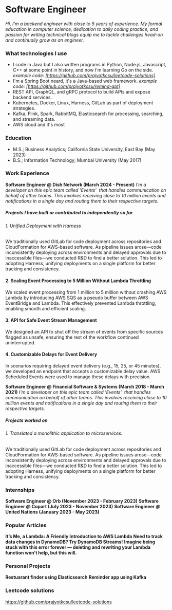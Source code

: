 # Software Engineer
*Hi, I’m a backend engineer with close to 5 years of experience. My formal education in computer science, dedication to daily coding practice, and passion for writing technical blogs equip me to tackle challenges head-on and continually grow as an engineer.*

### What technologies I use
- I code in Java but I also written programs in Python, Node.js, Javascript, C++ at some point in history, and now I'm learning Go on the side. *example code: [https://github.com/prajyotkcsu/leetcode-solutions]*
- I'm a Spring Boot neard, it's a Java-based web framework. *example code: [https://github.com/prajyotkcsu/remind-gpt]* 
- REST API, GraphQL, and gRPC protocol to build APIs and expose backend services.
- Kubernetes, Docker, Linux, Harness, GitLab as part of deployment strategies.
- Kafka, Flink, Spark, RabbitMQ, Elasticsearch for processing, searching, and streaming data.
- AWS cloud and it's most 

### Education
- M.S.; Business Analytics; California State University, East Bay (May 2023)
- B.S.; Information Technology; Mumbai University (May 2017)

### Work Experience
**Software Engineer @ Dish Network (March 2024 - Present)**
*I’m a developer on this epic team called ‘Events’  that handles communication on behalf of other teams. This involves receiving close to 10 million events and notifications in a single day and routing them to their respective targets.*
##### Projects I have built or contributed to independently so far
###### 1.	Unified Deployment with Harness
We traditionally used GitLab for code deployment across repositories and CloudFormation for AWS-based software. As pipeline issues arose—code inconsistently deploying across environments and delayed approvals due to inaccessible files—we conducted R&D to find a better solution. This led to adopting Harness, unifying deployments on a single platform for better tracking and consistency.
#### 2.	Scaling Event Processing to 5 Million Without Lambda Throttling
We scaled event processing from 1 million to 5 million without crashing AWS Lambda by introducing AWS SQS as a pseudo buffer between AWS EventBridge and Lambda. This effectively prevented Lambda throttling, enabling smooth and efficient scaling.
####  3.	API for Safe Event Stream Management
We designed an API to shut off the stream of events from specific sources flagged as unsafe, ensuring the rest of the workflow continued uninterrupted.
#### 4.	Customizable Delays for Event Delivery
In scenarios requiring delayed event delivery (e.g., 15, 25, or 45 minutes), we developed an endpoint that accepts a customizable delay value. AWS Scheduled Events were used to manage these delays with precision.


**Software Engineer @ Financial Software & Systems (March 2018 - March 2021)**
*I’m a developer on this epic team called ‘Events’  that handles communication on behalf of other teams. This involves receiving close to 10 million events and notifications in a single day and routing them to their respective targets.*
##### Projects worked on
###### 1.	Translated a monolithic application to microservices.
We traditionally used GitLab for code deployment across repositories and CloudFormation for AWS-based software. As pipeline issues arose—code inconsistently deploying across environments and delayed approvals due to inaccessible files—we conducted R&D to find a better solution. This led to adopting Harness, unifying deployments on a single platform for better tracking and consistency.

### Internships
**Software Engineer @ Orb (November 2023 - February 2023)**
**Software Engineer @ Copart (July 2023 - November 2023)**
**Software Engineer @ United Nations (January 2023 - May 2023)**

### Popular Articles
**It’s Me, a Lambda: A Friendly Introduction to AWS Lambda**
**Need to track data changes in DynamoDB? Try DynamoDB Streams!**
**Imagine being stuck with this error forever — deleting and rewriting your Lambda function won’t help, but this will.**

### Personal Projects
**Restuarant finder using Elasticsearch**
**Reminder app using Kafka**

### Leetcode solutions
https://github.com/prajyotkcsu/leetcode-solutions

